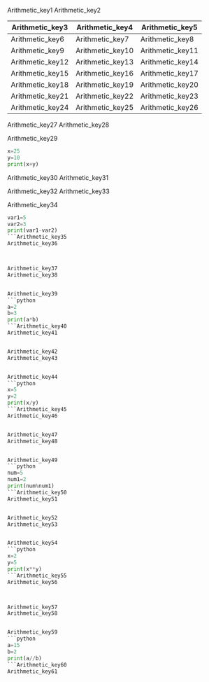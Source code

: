 Arithmetic_key1
Arithmetic_key2


|Arithmetic_key3|Arithmetic_key4|Arithmetic_key5|
|-----------|-----------|-----------|
|Arithmetic_key6|Arithmetic_key7|Arithmetic_key8|
|Arithmetic_key9|Arithmetic_key10|Arithmetic_key11|
|Arithmetic_key12|Arithmetic_key13|Arithmetic_key14|
|Arithmetic_key15|Arithmetic_key16|Arithmetic_key17|
|Arithmetic_key18|Arithmetic_key19|Arithmetic_key20|
|Arithmetic_key21|Arithmetic_key22|Arithmetic_key23|
|Arithmetic_key24|Arithmetic_key25|Arithmetic_key26|

Arithmetic_key27
Arithmetic_key28


Arithmetic_key29
```python
x=25
y=10
print(x+y)
```

Arithmetic_key30
Arithmetic_key31



Arithmetic_key32
Arithmetic_key33


Arithmetic_key34
```python
var1=5
var2=3
print(var1-var2)
```Arithmetic_key35
Arithmetic_key36



Arithmetic_key37
Arithmetic_key38


Arithmetic_key39
```python
a=2
b=3
print(a*b)
```Arithmetic_key40
Arithmetic_key41


Arithmetic_key42
Arithmetic_key43


Arithmetic_key44
```python
x=5
y=2
print(x/y)
```Arithmetic_key45
Arithmetic_key46


Arithmetic_key47
Arithmetic_key48


Arithmetic_key49
```python
num=5
num1=2
print(num%num1)
```Arithmetic_key50
Arithmetic_key51


Arithmetic_key52
Arithmetic_key53


Arithmetic_key54
```python
x=2
y=5
print(x**y)
```Arithmetic_key55
Arithmetic_key56



Arithmetic_key57
Arithmetic_key58


Arithmetic_key59
```python
a=15
b=2
print(a//b)
```Arithmetic_key60
Arithmetic_key61
